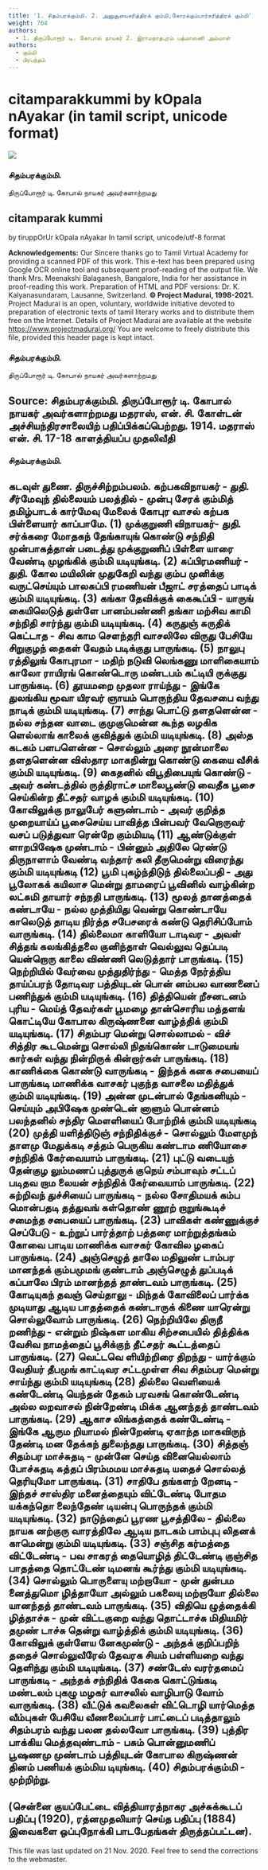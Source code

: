 ```yaml
---
title: '1. சிதம்பரக்கும்மி. 2. அனுசூயைசரித்திரக் கும்மி,கோரக்கும்பார்சரித்திரக் கும்மி'
weight: 764
authors:
  - 1. திருப்போரூர் டி. கோபால் நாயகர் 2. இராமநாதபுரம் பத்மாஸனி அம்மாள்
authors:
  - கும்மி
  - பிரபந்தம்
---
```


# citamparakkummi by kOpala nAyakar (in tamil script, unicode format)

![](https://www.projectmadurai.org/pm_etexts/utf8/pmdr0.gif)

### சிதம்பரக்கும்மி.
திருப்போரூர் டி. கோபால் நாயகர் அவர்களாற்றமது

## citamparak kummi
by tiruppOrUr kOpala nAyakar
In tamil script, unicode/utf-8 format

**Acknowledgements:**
Our Sincere thanks go to Tamil Virtual Academy for providing a scanned PDF of this work.
This e-text has been prepared using Google OCR online tool and subsequent proof-reading of the output file.
We thank Mrs. Meenakshi Balaganesh, Bangalore, India for her assistance in proof-reading this work.
Preparation of HTML and PDF versions: Dr. K. Kalyanasundaram, Lausanne, Switzerland.
**© Project Madurai, 1998-2021.**
Project Madurai is an open, voluntary, worldwide initiative devoted to preparation
of electronic texts of tamil literary works and to distribute them free on the Internet.
Details of Project Madurai are available at the website
https://www.projectmadurai.org/
You are welcome to freely distribute this file, provided this header page is kept intact.

### சிதம்பரக்கும்மி.
திருப்போரூர் டி. கோபால் நாயகர் அவர்களாற்றமது

**Source:**
சிதம்பரக்கும்மி.
திருப்போரூர் டி. கோபால் நாயகர் அவர்களாற்றமது
மதராஸ், என். சி. கோள்டன் அச்சியந்திரசாலையிற் பதிப்பிக்கப்பெற்றது. 1914.
மதராஸ் என். சி. 17-18 காளத்தியப்ப முதலிவீதி
-------------

### சிதம்பரக்கும்மி.

கடவுள் துணை.
திருச்சிற்றம்பலம்.
கற்பகவிநாயகர் - துதி.
சீர்மேவுந் தில்லையம் பலத்தில் - முன்பு
சேரக் கும்மித் தமிழ்பாடக்
கார்மேவு மேலைக் கோபுர வாசல்
கற்பக பிள்ளையார் காப்பாமே. (1)
முக்குறுணி விநாயகர்- துதி.
சர்க்கரை மோதகந் தேங்காயுங் கொண்டு
சந்நிதி முன்பாகத்தான் படைத்து
முக்குறுணிப் பிள்ளை யாரை வேண்டி
முழங்கிக் கும்மி யடியுங்கடி. (2)
சுப்பிரமணியர் - துதி.
கோல மயிலின் முதுகேறி வந்து
கும்ப முனிக்கு வருட்செய்யும்
பாலசுப்பி ரமணியன் பீஜாட் சரத்தைப்
பாடிக் கும்மி யடியுங்கடி. (3)
கங்கா தேவிக்குக் கைகூப்பி - யாருங்
கையிலெடுத் துள்ளே பானம்பண்ணி
தங்கா மற்சிவ காமி சந்நிதி
சார்ந்து கும்மி யடியுங்கடி. (4)
கருதுஞ் சுருதிக் கெட்டாத - சிவ
காம சௌந்தரி வாசலிலே
விருது பேசியே சிறுகுழந் தைகள்
வேதம் படிக்குது பாருங்கடி. (5)
நாலுபு ரத்திலுங் கோபுரமா - மதிற்
நடுவி லெங்கணு மாளிகையாம்
காலோ ராயிரங் கொண்டொரு மண்டபம்
கட்டியி ருக்குது பாருங்கடி. (6)
தூயமறை முதலா ராய்ந்து - இங்கே
துலங்கிய மூவா யிரவர்
ஞாயம் பொருந்திய தேவசபை வந்து
நாடிக் கும்மி யடியுங்கடி. (7)
சாந்து பொட்டு தளதளென்ன - நல்ல
சந்தன வாடை குமுகுமென்ன
கூந்த லழகிக ளெல்லாங் காலைக்
குவித்துக் கும்மி யடியுங்கடி. (8)
அஸ்த கடகம் பளபளென்ன - சொல்லும்
அரை நூன்மாலை தளதளென்ன
விஸ்தார மாகநின்று கொண்டு கையை
வீசிக் கும்மி யடியுங்கடி. (9)
கைதனில் விபூதிபையுங் கொண்டு - அவர்
கண்டத்தில் ருத்திராட்ச மாலைபூண்டு
வைதீக பூசை செய்கின்ற தீட்சதர்
வாழக் கும்மி யடியுங்கடி. (10)
கோவிலுக்கு நாலுபேர் களுண்டாம் - அவர்
குறித்த முறையாய்ப் பூசைசெய்ய
பாவித்த பின்பவர் வேறொருவர் வசப்
படுத்துவா ரென்றே கும்மியடி (11)
ஆண்டுக்குள் ளாறபிஷேக முண்டாம் - பின்னும்
அதிலே ரெண்டு திருநாளாம்
வேண்டி வந்தார் கலி தீருமென்று
விரைந்து கும்மி யடியுங்கடி (12)
பூமி புகழ்ந்திடுந் தில்லைப்பதி - அது
பூலோகக் கயிலாச மென்று
தாமரைப் பூவினில் வாழ்கின்ற லட்சுமி
தாயார் சந்நதி பாருங்கடி. (13)
மூலத் தானத்தைக் கண்டாயே - நல்ல
முத்தியிது வென்று கொண்டாயே
காலெடுத் தாடிய நிர்த்த சபேசரைக்
கண்டு தெரிசிப்போம் வாருங்கடி. (14)
தில்லைமா காளியோ டாடிவர - அவள்
சித்தங் கலங்கித்தலை குனிந்தாள்
வெல்லுவ தெப்படி யென்றொரு காலை
விண்ணி லெடுத்தார் பாருங்கடி. (15)
நெற்றியில் வேர்வை முத்துதிர்ந்து - மெத்த
நேர்த்திய தாய்ப்பரந் தோடிவர
பத்தியுடன் பொன் னம்பல வாணனைப்
பணிந்துக் கும்மி யடியுங்கடி. (16)
தித்தியென் றீசனடனம் புரிய - மெய்த்
தேவர்கள் பூமழை தான்சொரிய
மத்தளங் கொட்டியே கோபால கிருஷ்ணனை
வாழ்த்திக் கும்மி யடியுங்கடி. (17)
சிதம்பர மென்று சொல்லாமல் - விச்
சித்திர கூடமென்று சொல்லி
நிதங்கொண் டாடுமையங் கார்கள் வந்து
நின்றிருக் கின்றார்கள் பாருங்கடி. (18)
காணிக்கை கொண்டு வாருங்கடி - இந்தக்
கனக சபையைப் பாருங்கடி
மாணிக்க வாசகர் புகுந்த வாசலை
மதித்துக் கும்மி யடியுங்கடி. (19)
அன்ன முடன்பால் தேங்கனியும் - செய்யும்
அபிஷேக முண்டென் னாளும்
பொன்னம் பலந்தனில் சந்திர மௌளியைப்
போற்றிக் கும்மி யடியுங்கடி (20)
முத்தி யளித்திடுஞ் சந்நிதிக்குச் - சொல்லும்
மேளமுந் தாளமு மேதுக்கடி
சத்தம் பெருகிய கண்டாம ணியோசை
சந்நிதிக் கேர்வையாம் பாருங்கடி. (21)
புட்டு வடையுந் தேன்குழ லும்மணப்
புத்துருக் குநெய் சம்பாவும்
சட்டப் படிதவ றாம லையன்
சந்நிதிக் கேர்வையாம் பாருங்கடி. (22)
சுற்றிவந் துச்சியைப் பாருங்கடி - நல்ல
சோதிமயக் கம்ப மொன்பதடி
தத்துவங் கள்தொண் ணூற் றாறுங்கூடிச்
சமைந்த சபையைப் பாருங்கடி. (23)
பாவிகள் கண்ணுக்குச் செப்பேடு - உற்றுப்
பார்த்தாற் பத்தரை மாற்றுத்தங்கம்
கோவை பாடிய மாணிக்க வாசகர்
கோவில ழகைப் பாருங்கடி. (24)
அஞ்செழுத் தாலே மதிலுண் டாம்பர
மானந்தக் கும்பமுமங் குண்டாம்
அஞ்செழுத் துப்படிக் கப்பாலே பிரம்
மானந்தத் தாண்டவம் பாருங்கடி. (25)
கோடியுகந் தவஞ் செய்தாலு - மிந்தக்
கோவிலைப் பார்க்க முடியாது
ஆடிய பாதத்தைக் கண்டாருக் கிணை
யாரென்று சொல்லுவோம் பாருங்கடி. (26)
நெற்றியிலே திருநீ றணிந்து - என்றும்
நிஷ்கள மாகிய சிற்சபையில்
தித்திக்க வேசிவ நாமத்தைப் பூசிக்குந்
தீட்சதர் கூட்டத்தைப் பாருங்கடி. (27)
வெட்டவெ ளியிற்றிரை திறந்து - யார்க்கும்
வேதியர் தீபமுங் காட்டிவர
சட்டமுள்ள சிவ சிதம்பர மென்று
சாய்ந்து கும்மி யடியுங்கடி (28)
தில்லை வெளியைக் கண்டேண்டி யெந்தன்
தேகம் பரவசங் கொண்டேண்டி
அல்ல லறவாசல் நின்றேண்டி மிக்க
ஆனந்தத் தாண்டவம் பாருங்கடி. (29)
ஆகாச லிங்கத்தைக் கண்டேண்டி - இங்கே
ஆரும றியாமல் நின்றேண்டி
ஏகாந்த மாகவிருந் தேண்டி மன
தேக்கந் துலைந்தது பாருங்கடி. (30)
சித்தஞ் சிதம்பர மாச்சுதடி - முன்னே
செய்த வினையெல்லாம் போச்சுதடி
சுத்தப் பிரம்மமய மாச்சுதடி யதைச்
சொல்லத் தெரியுமோ பாருங்கடி. (31)
சாதிபே தங்களற் றேனடி - இந்தச்
சாஸ்திர மனைத்தையும் விட்டேண்டி
போதம யக்கந்தொ லைந்தேண் டியன்பு
பொருந்தக் கும்மி யடியுங்கடி. (32)
நாடுந்தைப் பூரண பூசத்திலே - தில்லை
நாயக னற்குரு வாரத்திலே
ஆடிய நாடகம் பாம்புபு லிதனக்
காமென்று கும்மி யடியுங்கடி. (33)
சஞ்சித கர்மத்தை விட்டேண்டி - பவ
சாகரத் தையொழித் திட்டேண்டி
குஞ்சித பாதத்தை தொட்டேண் டிமனங்
கூர்ந்து கும்மி யடியுங்கடி. (34)
சொல்லும் பொருளையு மற்றாயோ - முன்
துன்பம னைத்துமொ ழித்தாயோ
அல்லும் பகலையு மற்றாயோ தில்லை
யானந்தத் தாண்டவம் பாருங்கடி. (35)
விதியெ ழுத்தைக்கி ழித்தாச்சு - முன்
விட்டகுறை வந்து தொட்டாச்சு
மிதியமிர் தமுண் டாச்சு தென்று
வாழ்த்திக் கும்மி யடியுங்கடி. (36)
கோவிலுக் குள்ளேய னேகமுண்டு - அந்தக்
குறிப்பறிந் ததைச் சொல்லுவீரேல்
தேவரக சியம் பள்ளியறை வந்து
தெளிந்து கும்மி யடியுங்கடி. (37)
சண்டேஸ் வரர்தமைப் பாருங்கடி - அந்தக்
சந்நிதிக் கேகை கொட்டுங்கடி
மண்டலம் புகழு மழகர் வாசலில்
வாழிபாடு வோம் வாருங்கடி. (38)
வீட்டுக் கவலைகள் விட்டொழி யார்மெத்த
வீம்புகள் பேசியே வீணலைப்பார்
பாட்டைப் படித்தாலும் சிதம்பரம் வந்து
பலன தல்லவோ பாருங்கடி. (39)
புத்திர பாக்கிய மெத்தவுண்டாம் - பசும்
பொன்னுமணிப் பூஷணமு முண்டாம்
பத்தியுடன் கோபால கிருஷ்ணன் தினம்
பணியக் கும்மிய டியுங்கடி. (40)
சிதம்பரக்கும்மி - முற்றிற்று.
-----------
(சென்னை குயப்பேட்டை வித்தியாரத்நாகர அச்சுக்கூடப் பதிப்பு (1920), ரத்னமுதலியார் செய்த பதிப்பு (1884) இவைகளை ஒப்புநோக்கி பாடபேதங்கள் திருத்தப்பட்டன).
----------
This file was last updated on 21 Nov. 2020.
Feel free to send the corrections to the webmaster.